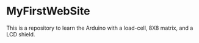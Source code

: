 # MyFirstWebSite
This is a repository to learn the Arduino with a load-cell, 8X8 matrix, and a LCD shield.